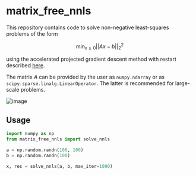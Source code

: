  matrix_free_nnls
 ===
 
This repository contains code to solve non-negative least-squares problems of the form

$$
\min_{x \geq 0} ||Ax - b||_2^2
$$

using the accelerated projected gradient descent method with restart described 
[here](https://angms.science/doc/NMF/nnls_pgd.pdf).

The matrix $A$ can be provided by the user as `numpy.ndarray` or as `scipy.sparse.linalg.LinearOperator`.
The latter is recommended for large-scale problems.

![image](https://github.com/FabianKP/matrix_free_nnls/examples/comparison.png)

Usage
---

```python
import numpy as np
from matrix_free_nnls import solve_nnls

a = np.random.randn(100, 100)
b = np.random.randn(100)

x, res = solve_nnls(a, b, max_iter=1000)
```
